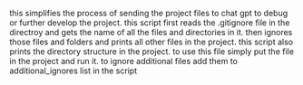 this simplifies the process of sending the project files to chat gpt to debug or further develop the project. this script first reads the .gitignore file in the directroy and gets the name of all the files and directories in it. then ignores those files and folders and prints all other files in the project. this script also prints the directory structure in the project.
to use this file simply put the file in the project and run it. to ignore additional files add them to additional_ignores list in the script

